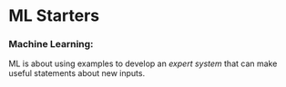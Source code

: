 # ML Starters

### Machine Learning:
ML is about using examples to develop an <i>expert system</i> that can make useful statements about new inputs.